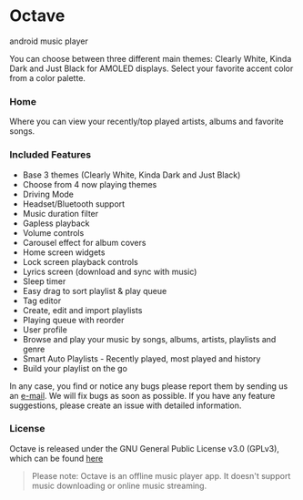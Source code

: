 # Octave

android music player

You can choose between three different main themes: Clearly White, Kinda
Dark and Just Black for AMOLED displays. Select your favorite accent
color from a color palette.

### Home
Where you can view your recently/top played artists, albums and
favorite songs.

### Included Features
-  Base 3 themes (Clearly White, Kinda Dark and Just Black)
-  Choose from 4 now playing themes
-  Driving Mode
-  Headset/Bluetooth support
-  Music duration filter
-  Gapless playback
-  Volume controls
-  Carousel effect for album covers
-  Home screen widgets
-  Lock screen playback controls
-  Lyrics screen (download and sync with music)
-  Sleep timer
-  Easy drag to sort playlist & play queue
-  Tag editor
-  Create, edit and import playlists
-  Playing queue with reorder
-  User profile
-  Browse and play your music by songs, albums, artists, playlists and
  genre
-  Smart Auto Playlists - Recently played, most played and history
-  Build your playlist on the go

In any case, you find or notice any bugs please report them by
sending us an [e-mail](mailto:twoscore.dev@gmail.com). We will fix bugs as soon as
possible.
If you have any feature suggestions, please create an issue with detailed information.

### License

Octave is released under the GNU General Public License v3.0
(GPLv3), which can be found [here](LICENSE.md)


>Please note: Octave is an offline music player app. It
>doesn't support music downloading or online music streaming.
